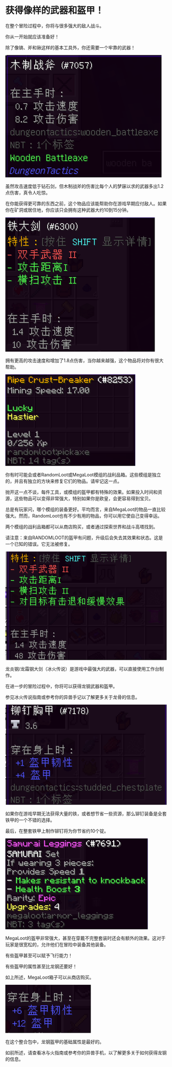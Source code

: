 # 获得像样的武器和盔甲！

在整个冒险过程中，你将与很多强大的敌人战斗。

你从一开始就应该准备好！

除了像镐、斧和锹这样的基本工具外，你还需要一个牢靠的武器！

![在你得到铁之前，这是最重要的东西](woodaxe.png)

虽然攻击速度低于钻石剑，但木制战斧的伤害比每个人的梦寐以求的武器多出1.2点伤害，真令人吃惊。

在你能获得更可靠的东西之前，这个物品应该能帮助你在游戏早期应付敌人。如果你在矿洞或居住地，你应该只会拥有这种武器大约10到15分钟。

![你在之后的游戏中的战斗武器](irongreatsword.png)

拥有更高的攻击速度和增加了1.8点伤害，当你越来越强，这个物品将对你有很大帮助。

![通过战利品袋获得的稿子](randomlootpickaxe.png)

你有时可能会或者RandomLoot或MegaLoot模组的战利品箱。这些模组是独立的，并且有独立的方块来修复它们的物品。请牢记这一点。

抛开这一点不谈，每件工具，或模组的盔甲都有特殊的效果。如果投入时间和资源，这些物品可以变得非常强大，特别如果你是欧皇，会更容易得到宝贝。

总是有玩家问，哪个模组的装备更好。平均而言，来自MegaLoot的物品一直比较强大。然而，RandomLoot也有不少有用的物品，你可以用它使自己变得幸运。

两个模组的战利品箱都可以从商店购买，或者通过探索世界和战斗高塔找到。

请注意：来自RANDOMLOOT的盔甲有问题，升级后会失去其效果和状态。这是一个已知的错误。它无法被修复。

![按默认的属性和效果计算，游戏中最好的武器](dragonsteelgreatsword.png)

龙炎钢/龙霜钢大剑（冰火传说）是游戏中最强大的武器，可以直接使用工作台制作。

在进一步的冒险过程中，你将可以获得龙钢武器和盔甲。

参见冰火传说指南或参考你的异兽手记以了解更多关于龙骨的信息。

![铆钉盔甲在游戏早期非常有效，可以为你省一些铁！](studdedleather.png)

如果你在游戏早期无法获得大量的铁，或者想节省一些资源，那么铆钉装备是全套铁甲的一个不错的选择。

最后，在整套铁甲上制作铆钉将为你节省约10个锭。

![一件来自传奇MegaLoot战利品箱的幸运盔甲](megalootarmor.png)

MegaLoot的盔甲非常强大，甚至在穿戴不完整套装时还会有额外的效果。这对于玩家是很宽松的，允许他们在冒险中装备其他装备。

有些盔甲甚至可以赋予飞行能力！

有些盔甲的属性甚至比龙钢还要好！

如上所述，MegaLoot箱子可以从商店购买。

![龙钢胸甲的基础数据](dragonsteelarmor.png)

在这个整合包中，龙钢盔甲的基础属性是最好的。

如前所述，请查看冰与火指南或参考你的异兽手机，以了解更多关于如何获得龙钢的信息。







